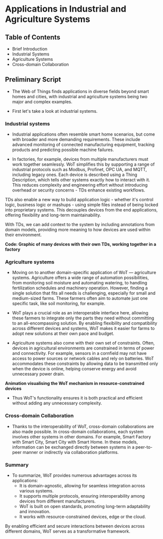 # Applications in Industrial and Agriculture Systems

## Table of Contents

- Brief Introduction
- Industrial Systems
- Agriculture Systems
- Cross-domain Collaboration

## Preliminary Script

- The Web of Things finds applications in diverse fields beyond smart homes and cities, with industrial and agriculture systems being two major and complex examples.

- First let's take a look at industrial systems.

### Industrial systems

- Industrial applications often resemble smart home scenarios, but come with broader and more demanding requirements. These include advanced monitoring of connected manufacturing equipment, tracking products and predicting possible machine failures.

- In factories, for example, devices from multiple manufacturers must work together seamlessly. WoT simplifies this by supporting a range of industrial protocols such as Modbus, Profinet, OPC UA, and MQTT, including legacy ones. Each device is described using a Thing Description, which tells other systems exactly how to interact with it. This reduces complexity and engineering effort without introducing overhead or security concerns - TDs enhance existing workflows.

TDs also enable a new way to build application logic - whether it's control logic, business logic or mashups - using simple files instead of being locked into proprietary systems. This decouples devices from the end applications, offering flexibility and long-term maintainability.

With TDs, we can add context to the system by including annotations from domain models, providing more meaning to how devices are used within their environment.

**Code: Graphic of many devices with their own TDs, working together in a factory**

### Agriculture systems

- Moving on to another domain-specific application of WoT — agriculture systems. Agriculture offers a wide range of automation possibilities, from monitoring soil moisture and automating watering, to handling fertilization schedules and machinery operation. However, finding a single solution that fits all needs is challenging, especially for small and medium-sized farms. These farmers often aim to automate just one specific task, like soil monitoring, for example.

- WoT plays a crucial role as an interoperable interface here, allowing these farmers to integrate only the parts they need without committing to an all-encompassing solution. By enabling flexibility and compatibility across different devices and systems, WoT makes it easier for farms to adopt new solutions at their own pace and budget.

- Agriculture systems also come with their own set of constraints. Often, devices in agricultural environments are constrained in terms of power and connectivity. For example, sensors in a cornfield may not have access to power sources or network cables and rely on batteries. WoT accommodates these constraints by allowing data to be transmitted only when the device is online, helping conserve energy and avoid unnecessary power drain.

**Animation visualising the WoT mechanism in resource-constrained devices**

- Thus WoT's functionality ensures it is both practical and efficient without adding any unnecessary complexity.

### Cross-domain Collaboration

- Thanks to the interoperability of WoT, cross-domain collaborations are also made possible. In cross-domain collaborations, each system involves other systems in other domains. For example, Smart Factory with Smart City, Smart City with Smart Home. In these models, information can be exchanged directly between systems in a peer-to-peer manner or indirectly via collaboration platforms.

### Summary

- To summarize, WoT provides numerous advantages across its applications:
    - It is domain-agnostic, allowing for seamless integration across various systems.
    - It supports multiple protocols, ensuring interoperability among devices from different manufacturers.
    - WoT is built on open standards, promoting long-term adaptability and innovation.
    - It works with resource-constrained devices, edge or the cloud.

By enabling efficient and secure interactions between devices across different domains, WoT serves as a transformative framework.
